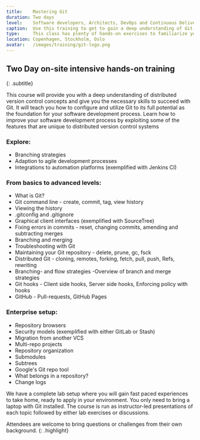 ```yaml
---
title:    Mastering Git
duration: Two days
level:    Software developers, Architects, DevOps and Continuous Delivery practitioners
caption:  Use this training to get to gain a deep understanding of Git
type:     This class has plenty of hands-on exercises to familiarize you with the nitty-gritty details of Git. You will leave this course as a Git master.
location: Copenhagen, Stockholm, Oslo
avatar:   /images/training/git-logo.png
---
```


## Two Day on-site intensive hands-on training
{: .subtitle}

This course will provide you with a deep understanding of distributed version control concepts and give you the necessary skills to succeed with Git.
It will teach you how to configure and utilize Git to its full potential as the foundation for your software development process.
Learn how to improve your software development process by exploiting some of the features that are unique to distributed version control systems

### Explore:
* Branching strategies
* Adaption to agile development processes
* Integrations to automation platforms (exemplified with Jenkins CI)

### From basics to advanced levels:

* What is Git?
* Git command line - create, commit, tag, view history
* Viewing the history
* .gitconfig and .gitignore
* Graphical client interfaces (exemplified with SourceTree)
* Fixing errors in commits - reset, changing commits, amending and subtracting merges
* Branching and merging
* Troubleshooting with Git
* Maintaining your Git repository - delete, prune, gc, fsck
* Distributed Git - cloning, remotes, forking, fetch, pull, push, Refs, rewriting
* Branching- and flow strategies -Overview of branch and merge strategies
* Git hooks - Client side hooks, Server side hooks, Enforcing policy with hooks
* GitHub  - Pull-requests, GitHub Pages

### Enterprise setup:

* Repository browsers
* Security models (exemplified with either GitLab or Stash)
* Migration from another VCS
* Multi-repo projects
* Repository organization
* Submodules
* Subtrees
* Google's Git repo tool
* What belongs in a repository?
* Change logs

We have a complete lab setup where you will gain fast paced experiences to take home, ready to apply in your environment. You only need to bring a laptop with Git installed.
The course is run as instructor-led presentations of each topic followed by either lab exercises or discussions.

Attendees are welcome to bring questions or challenges from their own background.
{: .highlight}
